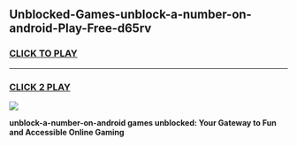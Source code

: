 
## Unblocked-Games-unblock-a-number-on-android-Play-Free-d65rv
<h3>
<a href="https://premium76.site?title=unblock-a-number-on-android&ref=21A">CLICK TO PLAY</a></h3>
<hr>

<h3>
<a href="https://premium76.site?title=unblock-a-number-on-android&ref=21A">CLICK 2 PLAY</a>
  
</h3>

<a href="https://premium76.site?title=unblock-a-number-on-android&ref=21A"><img src="https://clearcache.store/games.png"></a>


**unblock-a-number-on-android games unblocked: Your Gateway to Fun and Accessible Online Gaming**
